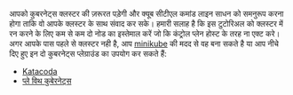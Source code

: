 आपको कुबरनेट्स क्लस्टर की ज़रूरत पड़ेगी और क्यूब सीटीएल कमांड लाइन साधन को 
समनुरूप करना होगा ताकि वो आपके क्लस्टर के साथ संवाद कर सके। हमारी सलाह है कि इस टुटोरिअल को क्लस्टर में रन करने के लिए कम से कम दो नोड का इस्तेमाल करें जो कि कंट्रोल प्लेन 
होस्ट के तरह ना एक्ट करे। अगर आपके पास पहले से क्लस्टर नही है, आप 
[minikube](https://minikube.sigs.k8s.io/docs/tutorials/multi_node/)
की मदद से वह बना सकते है या आप नीचे दिए हुए इन दो कुबरनेट्स प्लेग्राउंड का उपयोग कर सकते हैं:

* [Katacoda](https://www.katacoda.com/courses/kubernetes/playground)
* [प्ले विथ कुबेरनेट्स](http://labs.play-with-k8s.com/)